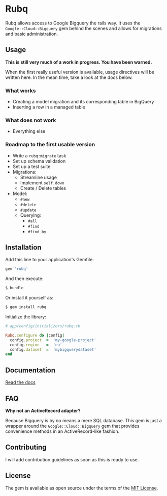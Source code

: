 # Rubq
Rubq allows access to Google Bigquery the rails way. It uses the `Google::Cloud::Bigquery` gem behind the scenes and allows for migrations and basic administration.

## Usage
**This is still very much of a work in progress. You have been warned.**

When the first really useful version is available, usage directives will be written here. In the mean time, take a look at the docs below.

### What works
* Creating a model migration and its corresponding table in BigQuery
* Inserting a row in a managed table

### What does not work
* Everything else

### Roadmap to the first usable version
* Write a `rubq:migrate` task
* Set up schema validation
* Set up a test suite
* Migrations:
  * Streamline usage
  * Implement `self.down`
  * Create / Delete tables
* Model:
  * `#new`
  * `#delete`
  * `#update`
  * Querying:
    * `#all`
    * `#find`
    * `#find_by`

## Installation
Add this line to your application's Gemfile:

```ruby
gem 'rubq'
```

And then execute:

```bash
$ bundle
```

Or install it yourself as:

```bash
$ gem install rubq
```

Initialize the library:

``` ruby
# app/config/initializers/rubq.rb

Rubq.configure do |config|
  config.project  =  'my-google-project'
  config.region   =  'eu'
  config.dataset  =  'mybigquerydataset'
end
```

## Documentation
[Read the docs](https://rubydoc.info/github/MoskitoHero/rubq/main)

## FAQ
**Why not an ActiveRecord adapter?**

Because Bigquery is by no means a mere SQL database. This gem is just a wrapper around the `Google::Cloud::Bigquery` gem that provides convenience methods in an ActiveRecord-like fashion.

## Contributing
I will add contribution guidelines as soon as this is ready to use.

## License
The gem is available as open source under the terms of the [MIT License](https://opensource.org/licenses/MIT).
